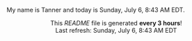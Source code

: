 My name is Tanner and today is Sunday, July 6, 8:43 AM EDT.

<p align="center">This <i>README</i> file is generated <b>every 3 hours</b>!</br>Last refresh: Sunday, July 6, 8:43 AM EDT<br /></p>
